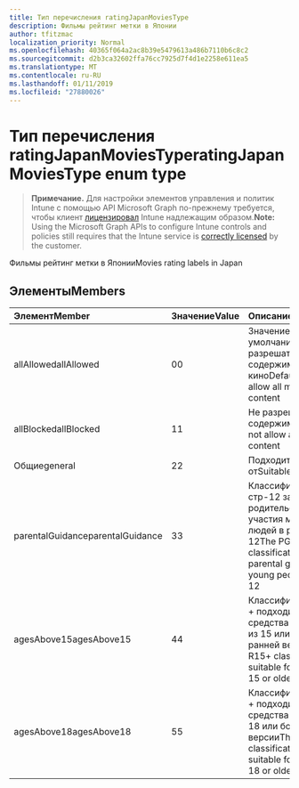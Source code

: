 ```yaml
---
title: Тип перечисления ratingJapanMoviesType
description: Фильмы рейтинг метки в Японии
author: tfitzmac
localization_priority: Normal
ms.openlocfilehash: 40365f064a2ac8b39e5479613a486b7110b6c8c2
ms.sourcegitcommit: d2b3ca32602ffa76cc7925d7f4d1e2258e611ea5
ms.translationtype: MT
ms.contentlocale: ru-RU
ms.lasthandoff: 01/11/2019
ms.locfileid: "27880026"
---
```

# <a name="ratingjapanmoviestype-enum-type"></a><span data-ttu-id="65cee-103">Тип перечисления ratingJapanMoviesType</span><span class="sxs-lookup"><span data-stu-id="65cee-103">ratingJapanMoviesType enum type</span></span>

> <span data-ttu-id="65cee-104">**Примечание.** Для настройки элементов управления и политик Intune с помощью API Microsoft Graph по-прежнему требуется, чтобы клиент [лицензировал](https://go.microsoft.com/fwlink/?linkid=839381) Intune надлежащим образом.</span><span class="sxs-lookup"><span data-stu-id="65cee-104">**Note:** Using the Microsoft Graph APIs to configure Intune controls and policies still requires that the Intune service is [correctly licensed](https://go.microsoft.com/fwlink/?linkid=839381) by the customer.</span></span>

<span data-ttu-id="65cee-105">Фильмы рейтинг метки в Японии</span><span class="sxs-lookup"><span data-stu-id="65cee-105">Movies rating labels in Japan</span></span>
## <a name="members"></a><span data-ttu-id="65cee-106">Элементы</span><span class="sxs-lookup"><span data-stu-id="65cee-106">Members</span></span>
|<span data-ttu-id="65cee-107">Элемент</span><span class="sxs-lookup"><span data-stu-id="65cee-107">Member</span></span>|<span data-ttu-id="65cee-108">Значение</span><span class="sxs-lookup"><span data-stu-id="65cee-108">Value</span></span>|<span data-ttu-id="65cee-109">Описание</span><span class="sxs-lookup"><span data-stu-id="65cee-109">Description</span></span>|
|:---|:---|:---|
|<span data-ttu-id="65cee-110">allAllowed</span><span class="sxs-lookup"><span data-stu-id="65cee-110">allAllowed</span></span>|<span data-ttu-id="65cee-111">0</span><span class="sxs-lookup"><span data-stu-id="65cee-111">0</span></span>|<span data-ttu-id="65cee-112">Значение по умолчанию, разрешать все содержимое кино</span><span class="sxs-lookup"><span data-stu-id="65cee-112">Default value, allow all movies content</span></span>|
|<span data-ttu-id="65cee-113">allBlocked</span><span class="sxs-lookup"><span data-stu-id="65cee-113">allBlocked</span></span>|<span data-ttu-id="65cee-114">1</span><span class="sxs-lookup"><span data-stu-id="65cee-114">1</span></span>|<span data-ttu-id="65cee-115">Не разрешать любое содержимое кино</span><span class="sxs-lookup"><span data-stu-id="65cee-115">Do not allow any movies content</span></span>|
|<span data-ttu-id="65cee-116">Общие</span><span class="sxs-lookup"><span data-stu-id="65cee-116">general</span></span>|<span data-ttu-id="65cee-117">2</span><span class="sxs-lookup"><span data-stu-id="65cee-117">2</span></span>|<span data-ttu-id="65cee-118">Подходит для всех от</span><span class="sxs-lookup"><span data-stu-id="65cee-118">Suitable for all ages</span></span>|
|<span data-ttu-id="65cee-119">parentalGuidance</span><span class="sxs-lookup"><span data-stu-id="65cee-119">parentalGuidance</span></span>|<span data-ttu-id="65cee-120">3</span><span class="sxs-lookup"><span data-stu-id="65cee-120">3</span></span>|<span data-ttu-id="65cee-121">Классификация стр-12 запрашивает родительского участия молодых людей в разделе 12</span><span class="sxs-lookup"><span data-stu-id="65cee-121">The PG-12 classification requests parental guidance for young people under 12</span></span>|
|<span data-ttu-id="65cee-122">agesAbove15</span><span class="sxs-lookup"><span data-stu-id="65cee-122">agesAbove15</span></span>|<span data-ttu-id="65cee-123">4</span><span class="sxs-lookup"><span data-stu-id="65cee-123">4</span></span>|<span data-ttu-id="65cee-124">Классификация R15 + подходит для средства просмотра из 15 или более ранней версии</span><span class="sxs-lookup"><span data-stu-id="65cee-124">The R15+ classification is suitable for viewers of 15 or older</span></span>|
|<span data-ttu-id="65cee-125">agesAbove18</span><span class="sxs-lookup"><span data-stu-id="65cee-125">agesAbove18</span></span>|<span data-ttu-id="65cee-126">5</span><span class="sxs-lookup"><span data-stu-id="65cee-126">5</span></span>|<span data-ttu-id="65cee-127">Классификация R18 + подходит для средства просмотра 18 или более ранней версии</span><span class="sxs-lookup"><span data-stu-id="65cee-127">The R18+ classification is suitable for viewers of 18 or older</span></span>|



